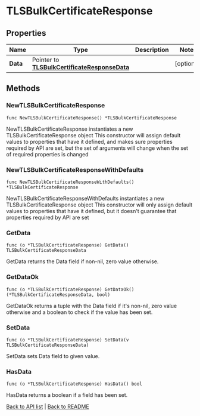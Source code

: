 # TLSBulkCertificateResponse

## Properties

Name | Type | Description | Notes
------------ | ------------- | ------------- | -------------
**Data** | Pointer to [**TLSBulkCertificateResponseData**](TlsBulkCertificateResponseData.md) |  | [optional] 

## Methods

### NewTLSBulkCertificateResponse

`func NewTLSBulkCertificateResponse() *TLSBulkCertificateResponse`

NewTLSBulkCertificateResponse instantiates a new TLSBulkCertificateResponse object
This constructor will assign default values to properties that have it defined,
and makes sure properties required by API are set, but the set of arguments
will change when the set of required properties is changed

### NewTLSBulkCertificateResponseWithDefaults

`func NewTLSBulkCertificateResponseWithDefaults() *TLSBulkCertificateResponse`

NewTLSBulkCertificateResponseWithDefaults instantiates a new TLSBulkCertificateResponse object
This constructor will only assign default values to properties that have it defined,
but it doesn't guarantee that properties required by API are set

### GetData

`func (o *TLSBulkCertificateResponse) GetData() TLSBulkCertificateResponseData`

GetData returns the Data field if non-nil, zero value otherwise.

### GetDataOk

`func (o *TLSBulkCertificateResponse) GetDataOk() (*TLSBulkCertificateResponseData, bool)`

GetDataOk returns a tuple with the Data field if it's non-nil, zero value otherwise
and a boolean to check if the value has been set.

### SetData

`func (o *TLSBulkCertificateResponse) SetData(v TLSBulkCertificateResponseData)`

SetData sets Data field to given value.

### HasData

`func (o *TLSBulkCertificateResponse) HasData() bool`

HasData returns a boolean if a field has been set.


[Back to API list](../README.md#documentation-for-api-endpoints) | [Back to README](../README.md)
